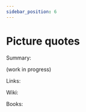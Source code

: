 ```yaml
---
sidebar_position: 6
---
```


# Picture quotes

Summary:

(work in progress)






Links:


Wiki:


Books:





